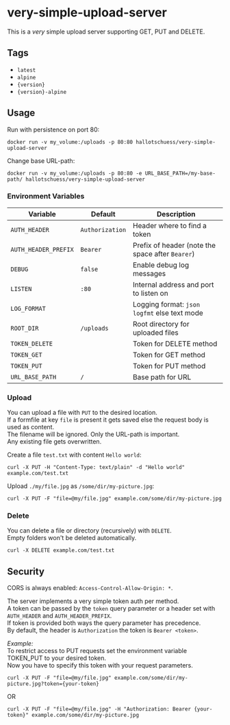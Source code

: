 # very-simple-upload-server

This is a _very_ simple upload server supporting GET, PUT and DELETE.

## Tags

* `latest`
* `alpine`
* `{version}`
* `{version}-alpine`

## Usage

Run with persistence on port 80:

```shell
docker run -v my_volume:/uploads -p 80:80 hallotschuess/very-simple-upload-server
```

Change base URL-path:

```shell
docker run -v my_volume:/uploads -p 80:80 -e URL_BASE_PATH=/my-base-path/ hallotschuess/very-simple-upload-server
```

### Environment Variables

| Variable             | Default                   | Description                                      |
|----------------------|---------------------------|--------------------------------------------------|
| `AUTH_HEADER`        | `Authorization`           | Header where to find a token                     |
| `AUTH_HEADER_PREFIX` | <code>Bearer&nbsp;</code> | Prefix of header (note the space after `Bearer`) |
| `DEBUG`              | `false`                   | Enable debug log messages                        |
| `LISTEN`             | `:80`                     | Internal address and port to listen on           |
| `LOG_FORMAT`         |                           | Logging format: `json` `logfmt` else text mode   |
| `ROOT_DIR`           | `/uploads`                | Root directory for uploaded files                |
| `TOKEN_DELETE`       |                           | Token for DELETE method                          |
| `TOKEN_GET`          |                           | Token for GET method                             |
| `TOKEN_PUT`          |                           | Token for PUT method                             |
| `URL_BASE_PATH`      | `/`                       | Base path for URL                                |

### Upload

You can upload a file with `PUT` to the desired location.  
If a formfile at key `file` is present it gets saved else the request body is used as content.  
The filename will be ignored. Only the URL-path is important.  
Any existing file gets overwritten.

Create a file `test.txt` with content `Hello world`:

```shell
curl -X PUT -H "Content-Type: text/plain" -d "Hello world" example.com/test.txt
```

Upload `./my/file.jpg` as `/some/dir/my-picture.jpg`:

```shell
curl -X PUT -F "file=@my/file.jpg" example.com/some/dir/my-picture.jpg
```

### Delete

You can delete a file or directory (recursively) with `DELETE`.  
Empty folders won't be deleted automatically.

```shell
curl -X DELETE example.com/test.txt
```

## Security

CORS is always enabled: `Access-Control-Allow-Origin: *`.

The server implements a very simple token auth per method.  
A token can be passed by the `token` query parameter or a header set with `AUTH_HEADER` and `AUTH_HEADER_PREFIX`.  
If token is provided both ways the query parameter has precedence.  
By default, the header is `Authorization` the token is `Bearer <token>`.

_Example:_  
To restrict access to PUT requests set the environment variable TOKEN_PUT to your desired token.  
Now you have to specify this token with your request parameters.

```shell
curl -X PUT -F "file=@my/file.jpg" example.com/some/dir/my-picture.jpg?token={your-token}
```

OR

```shell
curl -X PUT -F "file=@my/file.jpg" -H "Authorization: Bearer {your-token}" example.com/some/dir/my-picture.jpg
```
